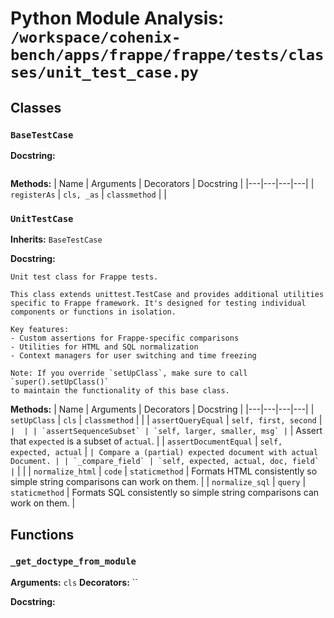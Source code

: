 # Python Module Analysis: `/workspace/cohenix-bench/apps/frappe/frappe/tests/classes/unit_test_case.py`

## Classes

### `BaseTestCase`


**Docstring:**
```

```

**Methods:**
| Name | Arguments | Decorators | Docstring |
|---|---|---|---|
| `registerAs` | `cls, _as` | `classmethod` |  |


### `UnitTestCase`
**Inherits:** `BaseTestCase`


**Docstring:**
```
Unit test class for Frappe tests.

This class extends unittest.TestCase and provides additional utilities
specific to Frappe framework. It's designed for testing individual
components or functions in isolation.

Key features:
- Custom assertions for Frappe-specific comparisons
- Utilities for HTML and SQL normalization
- Context managers for user switching and time freezing

Note: If you override `setUpClass`, make sure to call `super().setUpClass()`
to maintain the functionality of this base class.
```

**Methods:**
| Name | Arguments | Decorators | Docstring |
|---|---|---|---|
| `setUpClass` | `cls` | `classmethod` |  |
| `assertQueryEqual` | `self, first, second` | `` |  |
| `assertSequenceSubset` | `self, larger, smaller, msg` | `` | Assert that `expected` is a subset of `actual`. |
| `assertDocumentEqual` | `self, expected, actual` | `` | Compare a (partial) expected document with actual Document. |
| `_compare_field` | `self, expected, actual, doc, field` | `` |  |
| `normalize_html` | `code` | `staticmethod` | Formats HTML consistently so simple string comparisons can work on them. |
| `normalize_sql` | `query` | `staticmethod` | Formats SQL consistently so simple string comparisons can work on them. |





## Functions

### `_get_doctype_from_module`
**Arguments:** `cls`
**Decorators:** ``

**Docstring:**
```

```

